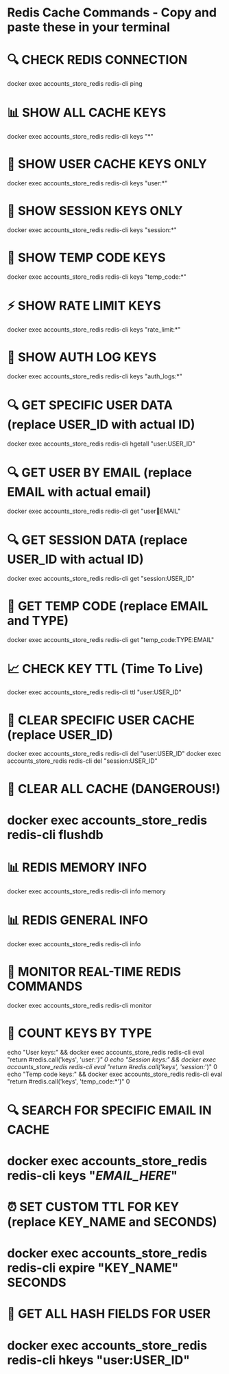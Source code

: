# Redis Cache Commands - Copy and paste these in your terminal

# 🔍 CHECK REDIS CONNECTION
docker exec accounts_store_redis redis-cli ping

# 📊 SHOW ALL CACHE KEYS
docker exec accounts_store_redis redis-cli keys "*"

# 👥 SHOW USER CACHE KEYS ONLY
docker exec accounts_store_redis redis-cli keys "user:*"

# 🔑 SHOW SESSION KEYS ONLY  
docker exec accounts_store_redis redis-cli keys "session:*"

# 📨 SHOW TEMP CODE KEYS
docker exec accounts_store_redis redis-cli keys "temp_code:*"

# ⚡ SHOW RATE LIMIT KEYS
docker exec accounts_store_redis redis-cli keys "rate_limit:*"

# 📝 SHOW AUTH LOG KEYS
docker exec accounts_store_redis redis-cli keys "auth_logs:*"

# 🔍 GET SPECIFIC USER DATA (replace USER_ID with actual ID)
docker exec accounts_store_redis redis-cli hgetall "user:USER_ID"

# 🔍 GET USER BY EMAIL (replace EMAIL with actual email)
docker exec accounts_store_redis redis-cli get "user:email:EMAIL"

# 🔍 GET SESSION DATA (replace USER_ID with actual ID)
docker exec accounts_store_redis redis-cli get "session:USER_ID"

# 📨 GET TEMP CODE (replace EMAIL and TYPE)
docker exec accounts_store_redis redis-cli get "temp_code:TYPE:EMAIL"

# 📈 CHECK KEY TTL (Time To Live)
docker exec accounts_store_redis redis-cli ttl "user:USER_ID"

# 🧹 CLEAR SPECIFIC USER CACHE (replace USER_ID)
docker exec accounts_store_redis redis-cli del "user:USER_ID"
docker exec accounts_store_redis redis-cli del "session:USER_ID"

# 🧹 CLEAR ALL CACHE (DANGEROUS!)
# docker exec accounts_store_redis redis-cli flushdb

# 📊 REDIS MEMORY INFO
docker exec accounts_store_redis redis-cli info memory

# 📊 REDIS GENERAL INFO
docker exec accounts_store_redis redis-cli info

# 🔄 MONITOR REAL-TIME REDIS COMMANDS
docker exec accounts_store_redis redis-cli monitor

# 📝 COUNT KEYS BY TYPE
echo "User keys:" && docker exec accounts_store_redis redis-cli eval "return #redis.call('keys', 'user:*')" 0
echo "Session keys:" && docker exec accounts_store_redis redis-cli eval "return #redis.call('keys', 'session:*')" 0
echo "Temp code keys:" && docker exec accounts_store_redis redis-cli eval "return #redis.call('keys', 'temp_code:*')" 0

# 🔍 SEARCH FOR SPECIFIC EMAIL IN CACHE
# docker exec accounts_store_redis redis-cli keys "*EMAIL_HERE*"

# ⏰ SET CUSTOM TTL FOR KEY (replace KEY_NAME and SECONDS)
# docker exec accounts_store_redis redis-cli expire "KEY_NAME" SECONDS

# 💾 GET ALL HASH FIELDS FOR USER
# docker exec accounts_store_redis redis-cli hkeys "user:USER_ID"